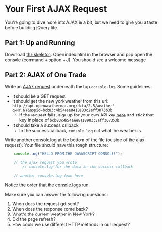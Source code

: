 # Your First AJAX Request

You're going to dive more into AJAX in a bit, but we need to give you a taste before building jQuery lite.

## Part 1: Up and Running

Download [the skeleton][skeleton].  Open index.html in the browser and pop open the console (command + option + J).  You should see a welcome message.

## Part 2: AJAX of One Trade

Write an [AJAX request][simple-ajax-example] underneath the top `console.log`. Some guidelines:

- It should be a GET request.
- It should get the new york weather from this url: `http://api.openweathermap.org/data/2.5/weather?q=NY,NY&appid=bcb83c4b54aee8418983c2aff3073b3b`
    - If the request fails, sign up for your own API key [here][weather-api-signup] and stick that key in place of `bcb83c4b54aee8418983c2aff3073b3b`.
- It should take a success callback
    - In the success callback, `console.log` out what the weather is.


Write another console.log at the bottom of the file (outside of the ajax request).  Your file should have this rough structure:

```js
    console.log("HELLO FROM THE JAVASCRIPT CONSOLE!");

    // the ajax request you wrote
        // console.log for the data in the success callback

    // another console.log down here

```

Notice the order that the console.logs run.

Make sure you can answer the following questions:

1.  When does the request get sent?
2.  When does the response come back?
3.  What's the current weather in New York?
4.  Did the page refresh?
5.  How could we use different HTTP methods in our request?

[weather-api-signup]: http://home.openweathermap.org/users/sign_up
[simple-ajax-example]: ../../readings/simple-ajax-example.md
[skeleton]: ./skeleton.zip?raw=true
